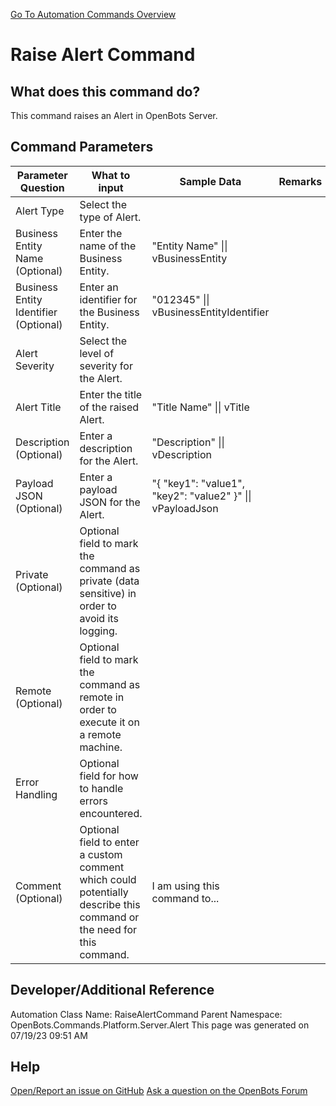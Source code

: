 <!--TITLE: Raise Alert Command -->
<!-- SUBTITLE: a command in the Platform Commands\Server\Alert group. -->
[Go To Automation Commands Overview](/automation-commands)


# Raise Alert Command


## What does this command do?
This command raises an Alert in OpenBots Server.


## Command Parameters
| Parameter Question   	| What to input  	|  Sample Data 	| Remarks  	|
| ---                    | ---               | ---           | ---       |
|Alert Type|Select the type of Alert.|||
|Business Entity Name (Optional)|Enter the name of the Business Entity.|"Entity Name" \|\| vBusinessEntity||
|Business Entity Identifier (Optional)|Enter an identifier for the Business Entity.|"012345" \|\| vBusinessEntityIdentifier||
|Alert Severity|Select the level of severity for the Alert.|||
|Alert Title|Enter the title of the raised Alert.|"Title Name" \|\| vTitle||
|Description (Optional)|Enter a description for the Alert.|"Description" \|\| vDescription||
|Payload JSON (Optional)|Enter a payload JSON for the Alert.|"{ \"key1\": \"value1\", \"key2\": \"value2\" }" \|\| vPayloadJson||
|Private (Optional)|Optional field to mark the command as private (data sensitive) in order to avoid its logging.|||
|Remote (Optional)|Optional field to mark the command as remote in order to execute it on a remote machine.|||
|Error Handling|Optional field for how to handle errors encountered.|||
|Comment (Optional)|Optional field to enter a custom comment which could potentially describe this command or the need for this command.|I am using this command to...||


## Developer/Additional Reference
Automation Class Name: RaiseAlertCommand
Parent Namespace: OpenBots.Commands.Platform.Server.Alert
This page was generated on 07/19/23 09:51 AM


## Help
[Open/Report an issue on GitHub](https://github.com/OpenBotsAI/OpenBots.Studio/issues/new)
[Ask a question on the OpenBots Forum](https://openbots.ai/forums/)
